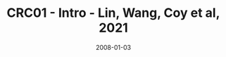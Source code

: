 ---
title: CRC01 - Intro - Lin, Wang, Coy et al, 2021
image: https://www.cycif.org/assets/img/lin-wang-coy-2021/overview.jpg
date: '2008-01-03'
minerva_link: https://www.cycif.org/data/lin-wang-coy-2021/overview.html
info_link: null
show_page_link: false
hide: true
---